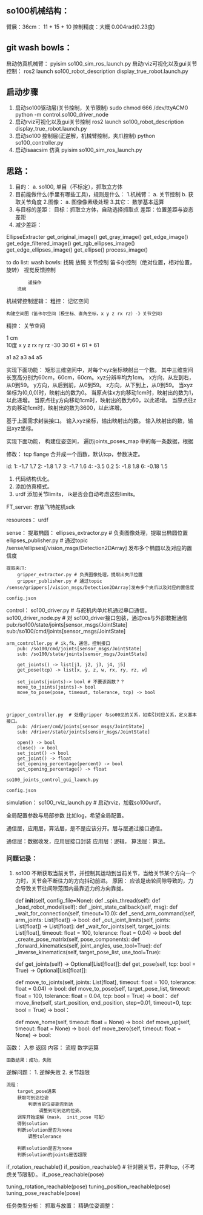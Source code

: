 ## so100机械结构：
臂展：36cm：  11 + 15 + 10 
控制精度：大概 0.004rad(0.23度)

## git wash bowls：

启动仿真机械臂： pyisim so100_sim_ros_launch.py
启动rviz可视化以及gui关节控制： ros2 launch so100_robot_description display_true_robot.launch.py


## 启动步骤
1. 启动so100驱动层(关节控制，关节限制)
    sudo chmod 666 /dev/ttyACM0
    python -m control.so100_driver_node
2. 启动rviz可视化以及gui关节控制
    ros2 launch so100_robot_description display_true_robot.launch.py
3. 启动so100 控制层(正逆解，机械臂控制，夹爪控制)
    python so100_controller.py
4. 启动isaacsim 仿真
    pyisim so100_sim_ros_launch.py
    
## 思路：
1. 目的：
    a. so100, 单目（不标定），抓取立方体
2. 目前能做什么(手里有哪些工具)，规则是什么：
    1.机械臂：
        a. 关节控制 
        b. 获取关节角度
    2.图像：
        a. 图像像素级处理
    3.其它：
        数学基本运算
3. 与目标的差距：
    目标：抓取立方体，自动选择抓取点
    差距：位置差距与姿态差距
4. 减少差距：







EllipseExtracter
    get_original_image()
    get_gray_image()
    get_edge_image()
    get_edge_filtered_image()
    get_rgb_ellipses_image()
    get_edge_ellipses_image()
    get_ellipse()
    process_image()


to do list:
    wash bowls:
        找碗
        放碗
            关节控制
            笛卡尔控制（绝对位置，相对位置，旋转）
            视觉反馈控制

            遥操作
        洗碗





机械臂控制逻辑：
粗控：
    记忆空间

    构建空间图（笛卡尔空间（极坐标、直角坐标，x y z rx rz）-》关节空间）
    


精控：
    关节空间

1 cm  
10度
x y z
rx ry rz
-30 30
61 * 61 * 61


a1 a2 a3 a4 a5

实现下面功能：
矩形三维空间中，对每个xyz坐标映射出一个数。
其中三维空间长宽高分别为60cm，60cm，60cm。xyz分辨率均为1cm。
x方向，从左到右，从0到59。
y方向，从后到前，从0到59。
z方向，从下到上，从0到59。
当xyz坐标为(0,0,0)时，映射出的数为0。
当原点往x方向移动1cm时，映射出的数为1，以此递增。
当原点往y方向移动1cm时，映射出的数为60，以此递增。
当原点往z方向移动1cm时，映射出的数为3600，以此递增。

基于上面需求封装接口。
输入xyz坐标，输出映射出的数。
输入映射出的数，输出xyz坐标。






实现下面功能， 
构建位姿空间，
遍历joints_poses_map 中的每一条数据，根据



修改：
tcp flange 合并成一个函数，默认tcp，参数决定。



id:
1: -1.7 1.7
2: -1.8 1.7
3: -1.7 1.6
4: -3.5 0.2
5: -1.8 1.8
6: -0.18 1.5







1. 代码结构优化。
2. 添加仿真模式。
3. urdf 添加关节limits， ik是否会自动考虑这些limits。

FT_server:
    存放飞特舵机sdk

resources：
    urdf

sense：
    提取椭圆：
        ellipses_extractor.py # 负责图像处理，提取出椭圆位置
        ellipses_publisher.py # 通过topic /sense/ellipses[/vision_msgs/Detection2DArray] 发布多个椭圆以及对应的置信度

    提取夹爪:
        gripper_extractor.py # 负责图像处理，提取出夹爪位置
        gripper_publisher.py # 通过topic /sense/grippers[/vision_msgs/Detection2DArray]发布多个夹爪以及对应的置信度

    config.json

control：
    so100_driver.py # 与舵机内单片机通过串口通信。
    so100_driver_node.py # 对 so100_driver接口包装，通过ros与外部数据通信
        pub:/so100/state/joints[sensor_msgs/JointState]
        sub:/so100/cmd/joints[sensor_msgs/JointState] 

    arm_controller.py # ik,fk，通信，控制接口
        pub: /so100/cmd/joints[sensor_msgs/JointState] 
        sub: /so100/state/joints[sensor_msgs/JointState]

        get_joints() -> list[j1, j2, j3, j4, j5]
        get_pose(tcp) -> list[x, y, z, w, rx, ry, rz, w]

        set_joints(joints)-> bool # 不要该函数？？
        move_to_joints(joints)-> bool
        move_to_pose(pose, timeout, tolerance, tcp) -> bool
        

    
    gripper_controller.py  # 处理gripper 与so00见的关系，如索引对应关系，定义基本接口。
        pub: /driver/cmd/joints[sensor_msgs/JointState] 
        sub: /driver/state/joints[sensor_msgs/JointState]

        open() -> bool
        close() -> bool
        set_joint() -> bool
        get_joint() -> float
        set_opening_percentage(percent) -> bool
        get_opening_percentage() -> float

    so100_joints_control_gui_launch.py

    config.json

simulation：
    so100_rviz_launch.py # 启动rviz，加载so100urdf。


全局配置参数与局部参数
比如log，希望全局配置。

通信层，应用层，算法层，是不是应该分开。层与层通过接口通信。

通信层：数据收发，应用层接口封装
应用层：逻辑，
算法层：算法。



### 问题记录：

1. so100 不断获取当前关节，并控制其运动到当前关节，当给关节某个方向一个力时，关节会不断往力的方向抖动前进。
    原因： 应该是齿轮间隙导致的，力会导致关节往间隙范围内最靠近力的方向靠拢。

    def __init__(self, config_file=None):
    def _spin_thread(self):
    def _load_robot_model(self):
    def _joint_state_callback(self, msg):
    def _wait_for_connection(self, timeout=10.0):
    def _send_arm_command(self, arm_joints: List[float]) -> bool:
    def _out_joint_limits(self, joints: List[float]) -> List[float]:
    def _wait_for_joints(self, target_joints: List[float], timeout: float = 100, tolerance: float = 0.04) -> bool:
    def _create_pose_matrix(self, pose_components):
    def _forward_kinematics(self, joint_angles, use_tool=True):
    def _inverse_kinematics(self, target_pose_list, use_tool=True):

    def get_joints(self) -> Optional[List[float]]:
    def get_pose(self, tcp: bool = True) -> Optional[List[float]]:

    def move_to_joints(self, joints: List[float], timeout: float = 100, tolerance: float = 0.04) -> bool:
    def move_to_pose(self, target_pose_list, timeout: float = 100, tolerance: float = 0.04, tcp: bool = True) -> bool：
    def move_line(self, start_position, end_position, step=0.01, timeout=0, tcp: bool = True) -> bool：

    def move_home(self, timeout: float = None) -> bool:
    def move_up(self, timeout: float = None) -> bool:
    def move_zero(self, timeout: float = None) -> bool:


函数：
    入参
    返回
    内容： 
        流程
        数学运算

    函数结果：成功，失败

        
逆解问题：
    1. 逆解失败
    2. 关节超限


    流程：
        target_pose进来
        获取可到达位姿
            判断当前位姿能否到达
                调整到可到达的位姿。
        调库开始逆解（mask， init_pose 可配）
        得到solution
        判断solution是否为none
            调整tolerance

        判断solution是否为none
        判断solution的joints是否超限

if_rotation_reachable()
if_position_reachable()  # 针对腕关节，并非tcp,（不考虑关节限制）。
if_pose_reachable(pose)

tuning_rotation_reachable(pose)
tuning_position_reachable(pose)
tuning_pose_reachable(pose)


任务类型分析：
    抓取与放置：
    精确位姿调整：